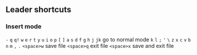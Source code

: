 ## Leader shortcuts

### Insert mode

`-`
`q` 
`q!`
`w`
`e`
`r` 
`t`
`y`
`u`
`i`
`o`
`p`
`[`
`]`
`a`
`s`
`d`
`f`
`g`
`h`
`j`
`jk` go to normal mode
`k`
`l`
`;`
`'`
`\`
`z`
`x`
`c`
`v`
`b`
`n`
`m`
`,`
`.`
`<space>w` save file
`<space>q` exit file
`<space>x` save and exit file

